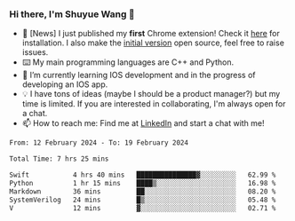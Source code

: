 ### Hi there, I'm Shuyue Wang 👋

- 🎉 [News] I just published my **first** Chrome extension! Check it [here](https://chrome.google.com/webstore/detail/aiofdhjednbbfajbcpmgbblpljncfnkh) for installation. I also make the [initial version](https://github.com/wangsy503/PennCalendar) open source, feel free to raise issues.
- ⌨️ My main programming languages are C++ and Python.
- 🌱 I’m currently learning IOS development and in the progress of developing an IOS app.
- 💡 I have tons of ideas (maybe I should be a product manager?) but my time is limited. If you are interested in collaborating, I'm always open for a chat.
- 📫 How to reach me: Find me at [LinkedIn](https://www.linkedin.com/in/shuyuew/) and start a chat with me!

<!--
**wangsy503/wangsy503** is a ✨ _special_ ✨ repository because its `README.md` (this file) appears on your GitHub profile.

Here are some ideas to get you started:

- 🔭 I’m currently working on ...
- 🌱 I’m currently learning ...
- 👯 I’m looking to collaborate on ...
- 🤔 I’m looking for help with ...
- 💬 Ask me about ...
- 📫 How to reach me: ...
- 😄 Pronouns: ...
- ⚡ Fun fact: ...
-->
<!--START_SECTION:waka-->

```txt
From: 12 February 2024 - To: 19 February 2024

Total Time: 7 hrs 25 mins

Swift           4 hrs 40 mins   ███████████████▓░░░░░░░░░   62.99 %
Python          1 hr 15 mins    ████▒░░░░░░░░░░░░░░░░░░░░   16.98 %
Markdown        36 mins         ██░░░░░░░░░░░░░░░░░░░░░░░   08.20 %
SystemVerilog   24 mins         █▒░░░░░░░░░░░░░░░░░░░░░░░   05.48 %
V               12 mins         ▓░░░░░░░░░░░░░░░░░░░░░░░░   02.71 %
```

<!--END_SECTION:waka-->
